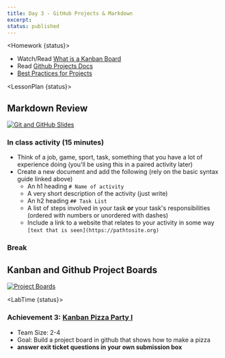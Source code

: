 ```yaml
---
title: Day 3 - GitHub Projects & Markdown
excerpt:
status: published
---
```


<script>

	import Homework from "$lib/components/Homework.svelte";
	import LessonPlan from "$lib/components/LessonPlan.svelte";
	import LabTime from "$lib/components/LabTime.svelte";

</script>

<Homework {status}>

- Watch/Read [What is a Kanban Board](https://www.atlassian.com/agile/kanban/boards)
- Read [Github Projects Docs](https://docs.github.com/en/issues/planning-and-tracking-with-projects/learning-about-projects/about-projects)
- [Best Practices for Projects](https://docs.github.com/en/issues/planning-and-tracking-with-projects/learning-about-projects/best-practices-for-projects)

</Homework>

<LessonPlan {status}>

## Markdown Review

[![Git and GitHub Slides](/images/slides/git-github.png)](https://sait-wbdv.github.io/slides/f22/cpnt-201/git-github.html)

### In class activity (15 minutes)

- Think of a job, game, sport, task, something that you have a lot of experience doing (you'll be using this in a paired activity later)
- Create a new document and add the following (rely on the basic syntax guide linked above)
  - An h1 heading `# Name of activity`
  - A very short description of the activity (just write)
  - An h2 heading `## Task List`
  - A list of steps involved in your task **or** your task's responsibilities (ordered with numbers or unordered with dashes)
  - Include a link to a website that relates to your activity in some way `[text that is seen](https://pathtosite.org)`

### Break

## Kanban and Github Project Boards

[![Project Boards](/images/slides/project-boards.png)](https://sait-wbdv.github.io/slides/w23/cpnt-201/project-boards.html)

</LessonPlan>

<LabTime {status}>

### Achievement 3: [Kanban Pizza Party I](https://gist.github.com/lilyx13/87b993df6d5127bb91d9d946991a36f6)

- Team Size: 2-4
- Goal: Build a project board in github that shows how to make a pizza
- **answer exit ticket questions in your own submission box**

</LabTime>
